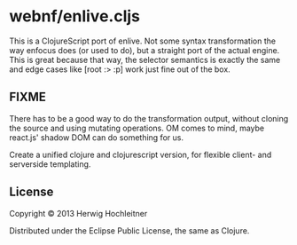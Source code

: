 # webnf/enlive.cljs

This is a ClojureScript port of enlive. Not some syntax transformation
the way enfocus does (or used to do), but a straight port of the
actual engine. This is great because that way, the selector semantics is exactly
the same and edge cases like [root :> :p] work just fine out of the box.

## FIXME

There has to be a good way to do the transformation output, without
cloning the source and using mutating operations. OM comes to mind,
maybe react.js' shadow DOM can do something for us.

Create a unified clojure and clojurescript version, for flexible
client- and serverside templating.

## License

Copyright © 2013 Herwig Hochleitner

Distributed under the Eclipse Public License, the same as Clojure.
